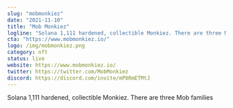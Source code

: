 ```yaml
---
slug: "mobmonkiez"
date: "2021-11-10"
title: "Mob Monkiez"
logline: "Solana 1,111 hardened, collectible Monkiez. There are three Mob families"
cta: "https://www.mobmonkiez.io/"
logo: /img/mobmonkiez.png
category: nft
status: live
website: https://www.mobmonkiez.io/
twitter: https://twitter.com/MobMonkiez
discord: https://discord.com/invite/mP8RmETMtJ
---
```


Solana 1,111 hardened, collectible Monkiez. There are three Mob families
